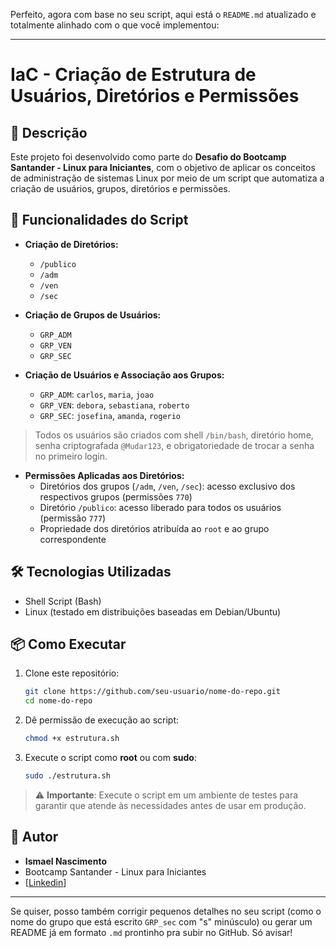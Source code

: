 Perfeito, agora com base no seu script, aqui está o `README.md` atualizado e totalmente alinhado com o que você implementou:

---

# IaC - Criação de Estrutura de Usuários, Diretórios e Permissões

## 📄 Descrição

Este projeto foi desenvolvido como parte do **Desafio do Bootcamp Santander - Linux para Iniciantes**, com o objetivo de aplicar os conceitos de administração de sistemas Linux por meio de um script que automatiza a criação de usuários, grupos, diretórios e permissões.

## 🚀 Funcionalidades do Script

- **Criação de Diretórios:**
  - `/publico`
  - `/adm`
  - `/ven`
  - `/sec`

- **Criação de Grupos de Usuários:**
  - `GRP_ADM`
  - `GRP_VEN`
  - `GRP_SEC`

- **Criação de Usuários e Associação aos Grupos:**
  - `GRP_ADM`: `carlos`, `maria`, `joao`
  - `GRP_VEN`: `debora`, `sebastiana`, `roberto`
  - `GRP_SEC`: `josefina`, `amanda`, `rogerio`

> Todos os usuários são criados com shell `/bin/bash`, diretório home, senha criptografada `@Mudar123`, e obrigatoriedade de trocar a senha no primeiro login.

- **Permissões Aplicadas aos Diretórios:**
  - Diretórios dos grupos (`/adm`, `/ven`, `/sec`): acesso exclusivo dos respectivos grupos (permissões `770`)
  - Diretório `/publico`: acesso liberado para todos os usuários (permissão `777`)
  - Propriedade dos diretórios atribuída ao `root` e ao grupo correspondente

## 🛠️ Tecnologias Utilizadas

- Shell Script (Bash)
- Linux (testado em distribuições baseadas em Debian/Ubuntu)

## 📦 Como Executar

1. Clone este repositório:
   ```bash
   git clone https://github.com/seu-usuario/nome-do-repo.git
   cd nome-do-repo
   ```

2. Dê permissão de execução ao script:
   ```bash
   chmod +x estrutura.sh
   ```

3. Execute o script como **root** ou com **sudo**:
   ```bash
   sudo ./estrutura.sh
   ```

> ⚠️ **Importante**: Execute o script em um ambiente de testes para garantir que atende às necessidades antes de usar em produção.

## 👤 Autor

- **Ismael Nascimento**  
- Bootcamp Santander - Linux para Iniciantes  
- [[Linkedin](https://www.linkedin.com/in/inascimento/)]

---

Se quiser, posso também corrigir pequenos detalhes no seu script (como o nome do grupo que está escrito `GRP_sec` com "s" minúsculo) ou gerar um README já em formato `.md` prontinho pra subir no GitHub. Só avisar!

